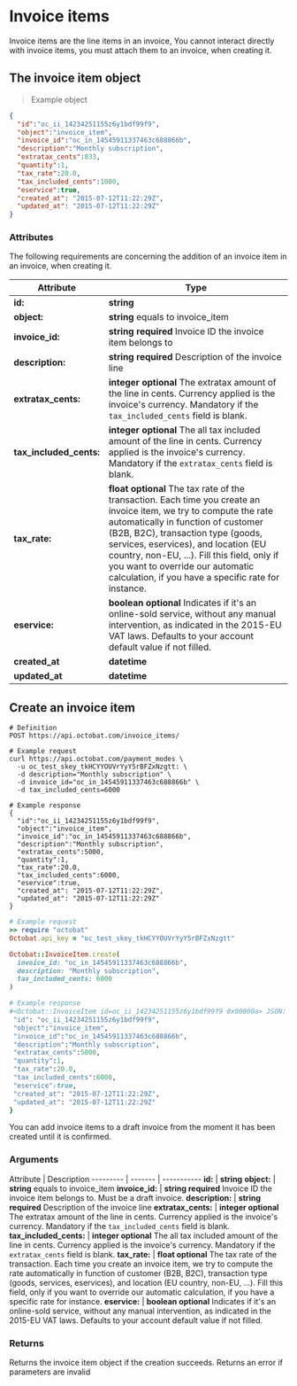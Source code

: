 # Invoice items
Invoice items are the line items in an invoice, You cannot interact directly with invoice items, you must attach them to an invoice, when creating it.

## The invoice item object
> Example object

```json
{
  "id":"oc_ii_14234251155z6y1bdf99f9",
  "object":"invoice_item",
  "invoice_id":"oc_in_14545911337463c688866b",
  "description":"Monthly subscription",
  "extratax_cents":833,
  "quantity":1,
  "tax_rate":20.0,
  "tax_included_cents":1000,
  "eservice":true,
  "created_at": "2015-07-12T11:22:29Z",
  "updated_at": "2015-07-12T11:22:29Z"
}
```

### Attributes
The following requirements are concerning the addition of an invoice item in an invoice, when creating it.

Attribute | Type
--------- | -----------
**id:** | **string**
**object:** | **string** equals to invoice_item
**invoice_id:** | **string required** Invoice ID the invoice item belongs to
**description:** | **string required** Description of the invoice line
**extratax_cents:** | **integer optional** The extratax amount of the line in cents. Currency applied is the invoice's currency. Mandatory if the `tax_included_cents` field is blank.
**tax_included_cents:** | **integer optional** The all tax included amount of the line in cents. Currency applied is the invoice's currency. Mandatory if the `extratax_cents` field is blank.
**tax_rate:** | **float optional** The tax rate of the transaction. Each time you create an invoice item, we try to compute the rate automatically in function of customer (B2B, B2C), transaction type (goods, services, eservices), and location (EU country, non-EU, ...). Fill this field, only if you want to override our automatic calculation, if you have a specific rate for instance.
**eservice:** | **boolean optional** Indicates if it's an online-sold service, without any manual intervention, as indicated in the 2015-EU VAT laws. Defaults to your account default value if not filled.
**created_at** | **datetime**
**updated_at** | **datetime**

## Create an invoice item

```shell
# Definition
POST https://api.octobat.com/invoice_items/

# Example request
curl https://api.octobat.com/payment_modes \
  -u oc_test_skey_tkHCYYOUVrYyY5rBFZxNzgtt: \
  -d description="Monthly subscription" \
  -d invoice_id="oc_in_14545911337463c688866b" \
  -d tax_included_cents=6000

# Example response
{
  "id":"oc_ii_14234251155z6y1bdf99f9",
  "object":"invoice_item",
  "invoice_id":"oc_in_14545911337463c688866b",
  "description":"Monthly subscription",
  "extratax_cents":5000,
  "quantity":1,
  "tax_rate":20.0,
  "tax_included_cents":6000,
  "eservice":true,
  "created_at": "2015-07-12T11:22:29Z",
  "updated_at": "2015-07-12T11:22:29Z"
}
```


```ruby
# Example request
>> require "octobat"
Octobat.api_key = "oc_test_skey_tkHCYYOUVrYyY5rBFZxNzgtt"

Octobat::InvoiceItem.create(
  invoice_id: "oc_in_14545911337463c688866b",
  description: "Monthly subscription",
  tax_included_cents: 6000
)

# Example response
#<Octobat::InvoiceItem id=oc_ii_14234251155z6y1bdf99f9 0x00000a> JSON: {
 "id": "oc_ii_14234251155z6y1bdf99f9",
 "object":"invoice_item",
 "invoice_id":"oc_in_14545911337463c688866b",
 "description":"Monthly subscription",
 "extratax_cents":5000,
 "quantity":1,
 "tax_rate":20.0,
 "tax_included_cents":6000,
 "eservice":true,
 "created_at": "2015-07-12T11:22:29Z",
 "updated_at": "2015-07-12T11:22:29Z"
}
```

You can add invoice items to a draft invoice from the moment it has been created until it is confirmed.

### Arguments
Attribute | Description
--------- | ------- | -----------
**id:** | **string**
**object:** | **string** equals to invoice_item
**invoice_id:** | **string required** Invoice ID the invoice item belongs to. Must be a draft invoice.
**description:** | **string required** Description of the invoice line
**extratax_cents:** | **integer optional** The extratax amount of the line in cents. Currency applied is the invoice's currency. Mandatory if the `tax_included_cents` field is blank.
**tax_included_cents:** | **integer optional** The all tax included amount of the line in cents. Currency applied is the invoice's currency. Mandatory if the `extratax_cents` field is blank.
**tax_rate:** | **float optional** The tax rate of the transaction. Each time you create an invoice item, we try to compute the rate automatically in function of customer (B2B, B2C), transaction type (goods, services, eservices), and location (EU country, non-EU, ...). Fill this field, only if you want to override our automatic calculation, if you have a specific rate for instance.
**eservice:** | **boolean optional** Indicates if it's an online-sold service, without any manual intervention, as indicated in the 2015-EU VAT laws. Defaults to your account default value if not filled.

### Returns
Returns the invoice item object if the creation succeeds. Returns an error if parameters are invalid
